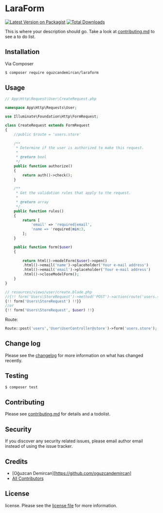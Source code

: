 # LaraForm

[![Latest Version on Packagist][ico-version]][link-packagist]
[![Total Downloads][ico-downloads]][link-downloads]

This is where your description should go. Take a look at [contributing.md](contributing.md) to see a to do list.

## Installation

Via Composer

``` bash
$ composer require oguzcandemircan/laraform
```

## Usage

```php
// App\Http\Request\User\CreateRequest.php

namespace App\Http\Requests\User;

use Illuminate\Foundation\Http\FormRequest;

class CreateRequest extends FormRequest
{   
    //public $route = 'users.store'
    
    /**
     * Determine if the user is authorized to make this request.
     *
     * @return bool
     */
    public function authorize()
    {
        return auth()->check();
    }

    /**
     * Get the validation rules that apply to the request.
     *
     * @return array
     */
    public function rules()
    {
        return [
            'email' => 'required|email',
            'name => 'required|min:3,
        ];
    }

    public function form($user)
    {   
        
        return html()->modelForm($user)->open()
        .html()->email('name')->placeholder('Your e-mail address')
        .html()->email('email')->placeholder('Your e-mail address')
        .html()->closeModelForm();
    }
}

// resources/views/user/create.blade.php
//{!! form('Users\StoreRequest')->method('POST')->action(route('users.store'))->generate($user) !!}
{!! form('Users\StoreRequest') !!}}
//or
{!! form('Users\StoreRequest', $user) !!}
```

Route:
```php
Route::post('users','User\UserController@store')->form('users.store');
```

## Change log

Please see the [changelog](changelog.md) for more information on what has changed recently.

## Testing

``` bash
$ composer test
```

## Contributing

Please see [contributing.md](contributing.md) for details and a todolist.

## Security

If you discover any security related issues, please email author email instead of using the issue tracker.

## Credits

- [Oğuzcan Demircan][https://github.com/oguzcandemircan]
- [All Contributors][link-contributors]

## License

license. Please see the [license file](license.md) for more information.

[ico-version]: https://img.shields.io/packagist/v/oguzcandemircan/laraform.svg?style=flat-square
[ico-downloads]: https://img.shields.io/packagist/dt/oguzcandemircan/laraform.svg?style=flat-square

[link-packagist]: https://packagist.org/packages/oguzcandemircan/laraform
[link-downloads]: https://packagist.org/packages/oguzcandemircan/laraform
[link-author]: https://github.com/oguzcandemircan
[link-contributors]: ../../contributors
